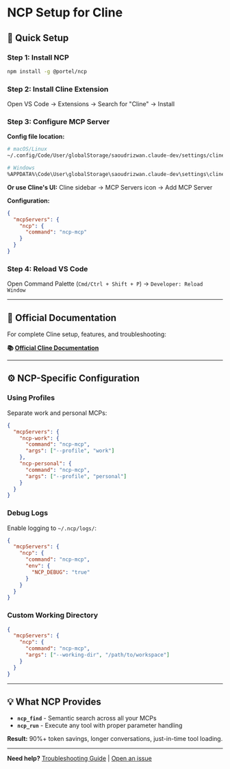 # NCP Setup for Cline

## 🚀 Quick Setup

### Step 1: Install NCP

```bash
npm install -g @portel/ncp
```

### Step 2: Install Cline Extension

Open VS Code → Extensions → Search for "Cline" → Install

### Step 3: Configure MCP Server

**Config file location:**
```bash
# macOS/Linux
~/.config/Code/User/globalStorage/saoudrizwan.claude-dev/settings/cline_mcp_settings.json

# Windows
%APPDATA%\Code\User\globalStorage\saoudrizwan.claude-dev\settings\cline_mcp_settings.json
```

**Or use Cline's UI:** Cline sidebar → MCP Servers icon → Add MCP Server

**Configuration:**
```json
{
  "mcpServers": {
    "ncp": {
      "command": "ncp-mcp"
    }
  }
}
```

### Step 4: Reload VS Code

Open Command Palette (`Cmd/Ctrl + Shift + P`) → `Developer: Reload Window`

---

## 📖 Official Documentation

For complete Cline setup, features, and troubleshooting:

**📚 [Official Cline Documentation](https://docs.cline.bot/)**

---

## ⚙️ NCP-Specific Configuration

### Using Profiles

Separate work and personal MCPs:

```json
{
  "mcpServers": {
    "ncp-work": {
      "command": "ncp-mcp",
      "args": ["--profile", "work"]
    },
    "ncp-personal": {
      "command": "ncp-mcp",
      "args": ["--profile", "personal"]
    }
  }
}
```

### Debug Logs

Enable logging to `~/.ncp/logs/`:

```json
{
  "mcpServers": {
    "ncp": {
      "command": "ncp-mcp",
      "env": {
        "NCP_DEBUG": "true"
      }
    }
  }
}
```

### Custom Working Directory

```json
{
  "mcpServers": {
    "ncp": {
      "command": "ncp-mcp",
      "args": ["--working-dir", "/path/to/workspace"]
    }
  }
}
```

---

## 💡 What NCP Provides

- **`ncp_find`** - Semantic search across all your MCPs
- **`ncp_run`** - Execute any tool with proper parameter handling

**Result:** 90%+ token savings, longer conversations, just-in-time tool loading.

---

**Need help?** [Troubleshooting Guide](../../README.md#-troubleshooting) | [Open an issue](https://github.com/portel-dev/ncp/issues)
